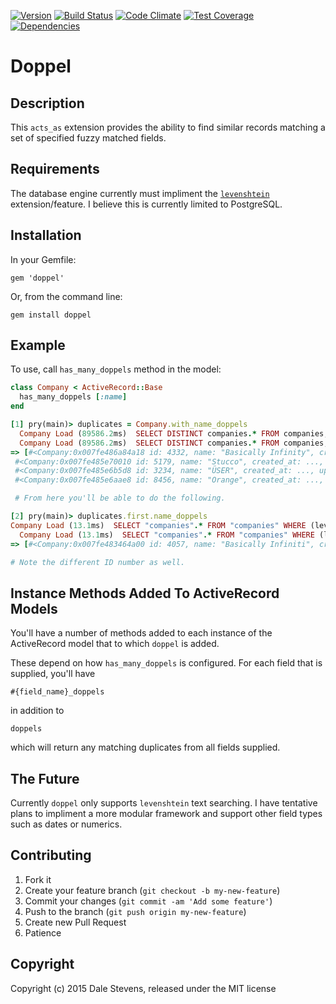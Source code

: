 [![Version      ](https://img.shields.io/gem/v/doppel.svg?maxAge=2592000)](https://rubygems.org/gems/doppel)
[![Build Status ](https://travis-ci.org/TwilightCoders/doppel.svg)](https://travis-ci.org/TwilightCoders/doppel)
[![Code Climate ](https://api.codeclimate.com/v1/badges/427b6d065c1b772cecfb/maintainability)](https://codeclimate.com/github/TwilightCoders/doppel/maintainability)
[![Test Coverage](https://api.codeclimate.com/v1/badges/427b6d065c1b772cecfb/test_coverage)](https://codeclimate.com/github/TwilightCoders/doppel/test_coverage)
[![Dependencies ](https://gemnasium.com/badges/github.com/TwilightCoders/doppel.svg)](https://gemnasium.com/github.com/TwilightCoders/doppel)

# Doppel

## Description

This `acts_as` extension provides the ability to find similar records matching a set of specified fuzzy matched fields.

## Requirements

The database engine currently must impliment the [`levenshtein`](http://www.postgresql.org/docs/9.4/static/fuzzystrmatch.html) extension/feature. I believe this is currently limited to PostgreSQL.

## Installation

In your Gemfile:

    gem 'doppel'

Or, from the command line:

    gem install doppel

## Example

To use, call `has_many_doppels` method in the model:

```ruby
class Company < ActiveRecord::Base
  has_many_doppels [:name]
end

[1] pry(main)> duplicates = Company.with_name_doppels
  Company Load (89586.2ms)  SELECT DISTINCT companies.* FROM companies, companies as doppel_companies WHERE (companies.id != doppel_companies.id) AND (levenshtein(companies.name, doppel_companies.name) < 2) GROUP BY companies.id HAVING COUNT(doppel_companies.id) > 0
  Company Load (89586.2ms)  SELECT DISTINCT companies.* FROM companies, companies as doppel_companies WHERE (companies.id != doppel_companies.id) AND (levenshtein(companies.name, doppel_companies.name) < 2) GROUP BY companies.id HAVING COUNT(doppel_companies.id) > 0
=> [#<Company:0x007fe486a84a18 id: 4332, name: "Basically Infinity", created_at: ..., updated_at: ... >,
 #<Company:0x007fe485e70010 id: 5179, name: "Stucco", created_at: ..., updated_at: ... >,
 #<Company:0x007fe485e6b5d8 id: 3234, name: "ÜSER", created_at: ..., updated_at: ... >,
 #<Company:0x007fe485e6aae8 id: 8456, name: "Orange", created_at: ..., updated_at: ... >]

 # From here you'll be able to do the following.

[2] pry(main)> duplicates.first.name_doppels
Company Load (13.1ms)  SELECT "companies".* FROM "companies" WHERE (levenshtein('Basically Infinity', companies.name) < 2) AND ("companies"."id" != $1)  [["id", 4332]]
  Company Load (13.1ms)  SELECT "companies".* FROM "companies" WHERE (levenshtein('Basically Infinity', companies.name) < 2) AND ("companies"."id" != $1)  [["id", 4332]]
=> [#<Company:0x007fe483464a00 id: 4057, name: "Basically Infiniti", created_at: ..., updated_at: ... >]

# Note the different ID number as well.

```

## Instance Methods Added To ActiveRecord Models

You'll have a number of methods added to each instance of the ActiveRecord model that to which `doppel` is added.

These depend on how `has_many_doppels` is configured. For each field that is supplied, you'll have

`#{field_name}_doppels`

in addition to

`doppels`

which will return any matching duplicates from all fields supplied.

## The Future

Currently `doppel` only supports `levenshtein` text searching. I have tentative plans to impliment a more modular framework and support other field types such as dates or numerics.

## Contributing

1. Fork it
2. Create your feature branch (`git checkout -b my-new-feature`)
3. Commit your changes (`git commit -am 'Add some feature'`)
4. Push to the branch (`git push origin my-new-feature`)
5. Create new Pull Request
6. Patience

## Copyright

Copyright (c) 2015 Dale Stevens, released under the MIT license
